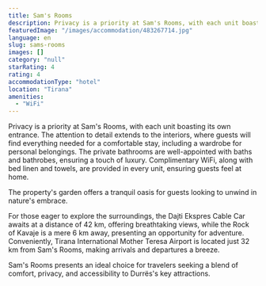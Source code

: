```yaml
---
title: Sam's Rooms
description: Privacy is a priority at Sam's Rooms, with each unit boasting its own entrance. The attention to detail extends to the interiors, where guests will find everyth
featuredImage: "/images/accommodation/483267714.jpg"
language: en
slug: sams-rooms
images: []
category: "null"
starRating: 4
rating: 4
accommodationType: "hotel"
location: "Tirana"
amenities:
  - "WiFi"
---
```


Privacy is a priority at Sam's Rooms, with each unit boasting its own entrance. The attention to detail extends to the interiors, where guests will find everything needed for a comfortable stay, including a wardrobe for personal belongings. The private bathrooms are well-appointed with baths and bathrobes, ensuring a touch of luxury. Complimentary WiFi, along with bed linen and towels, are provided in every unit, ensuring guests feel at home.

The property's garden offers a tranquil oasis for guests looking to unwind in nature's embrace.

For those eager to explore the surroundings, the Dajti Ekspres Cable Car awaits at a distance of 42 km, offering breathtaking views, while the Rock of Kavaje is a mere 6 km away, presenting an opportunity for adventure. Conveniently, Tirana International Mother Teresa Airport is located just 32 km from Sam's Rooms, making arrivals and departures a breeze.

Sam's Rooms presents an ideal choice for travelers seeking a blend of comfort, privacy, and accessibility to Durrës's key attractions.

